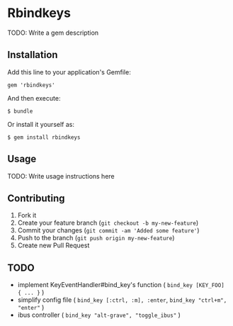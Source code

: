 # Rbindkeys

TODO: Write a gem description

## Installation

Add this line to your application's Gemfile:

	gem 'rbindkeys'

And then execute:

	$ bundle

Or install it yourself as:

	$ gem install rbindkeys

## Usage

TODO: Write usage instructions here

## Contributing

1. Fork it
2. Create your feature branch (`git checkout -b my-new-feature`)
3. Commit your changes (`git commit -am 'Added some feature'`)
4. Push to the branch (`git push origin my-new-feature`)
5. Create new Pull Request

## TODO

* implement KeyEventHandler#bind_key's function ( `bind_key [KEY_FOO] { ... }` )
* simplify config file ( `bind_key [:ctrl, :m], :enter`, `bind_key "ctrl+m", "enter"` )
* ibus controller ( `bind_key "alt-grave", "toggle_ibus"` )

